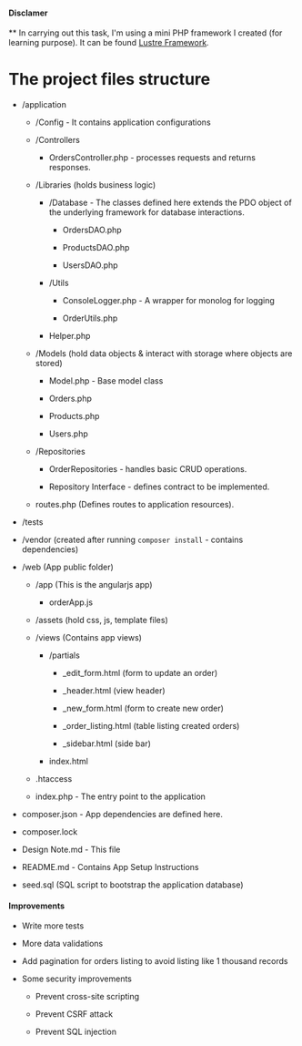 #### Disclamer

** In carrying out this task, I'm using a mini PHP framework I created (for learning purpose). It can be found [Lustre Framework](https://github.com/Sunnepah/lustre).

# The project files structure

* /application
    *   /Config - It contains application configurations

    *   /Controllers

        * OrdersController.php - processes requests and returns responses.

    *   /Libraries (holds business logic)

        * /Database - The classes defined here extends the PDO object of the underlying framework for database interactions.

            * OrdersDAO.php

            * ProductsDAO.php

            * UsersDAO.php

        * /Utils

            * ConsoleLogger.php - A wrapper for monolog for logging

            * OrderUtils.php

        * Helper.php

    *   /Models (hold data objects & interact with storage where objects are stored)

        * Model.php - Base model class

        * Orders.php

        * Products.php

        * Users.php

    *   /Repositories

        * OrderRepositories - handles basic CRUD operations.

        * Repository Interface - defines contract to be implemented.

    *   routes.php (Defines routes to application resources).

* /tests

* /vendor (created after running `composer install` - contains dependencies)

* /web (App public folder)

    * /app (This is the angularjs app)

        * orderApp.js

    * /assets (hold css, js, template files)

    * /views (Contains app views)

        * /partials

            * _edit_form.html (form to update an order)

            * _header.html (view header)

            * _new_form.html (form to create new order)

            * _order_listing.html (table listing created orders)

            * _sidebar.html (side bar)

        * index.html

    * .htaccess

    * index.php - The entry point to the application
    
* composer.json - App dependencies are defined here.

* composer.lock

* Design Note.md - This file

* README.md - Contains App Setup Instructions

* seed.sql (SQL script to bootstrap the application database)


#### Improvements

* Write more tests

* More data validations

* Add pagination for orders listing to avoid listing like 1 thousand records

* Some security improvements

    * Prevent cross-site scripting

    * Prevent CSRF attack

    * Prevent SQL injection